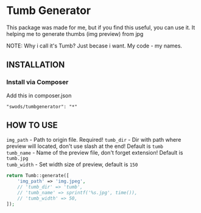 Tumb Generator
============================

This package was made for me, but if you find this useful, you can use it.
It helping me to generate thumbs (img preview) from jpg

NOTE: Why i call it's Tumb? Just becase i want. My code - my names.

INSTALLATION
------------

### Install via Composer

Add this in composer.json

~~~
"swods/tumbgenerator": "*"
~~~

HOW TO USE
------------

`img_path` - Path to origin file. Required!
`tumb_dir` - Dir with path where preview will located, don't use slash at the end! Default is `tumb`  
`tumb_name` - Name of the preview file, don't forget extension! Default is `tumb.jpg`  
`tumb_width` - Set width size of preview, default is `150`  


```php
return Tumb::generate([
	'img_path' => 'img.jpeg',
	// 'tumb_dir' => 'tumb',
	// 'tumb_name' => sprintf('%s.jpg', time()),
	// 'tumb_width' => 50,
]);
```

